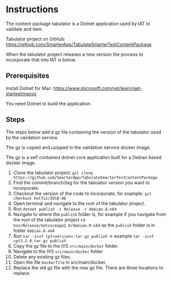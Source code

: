 
# Instructions

The content package tabulator is a Dotnet application used by IAT to validate and item.

Tabulator project on GitHub: https://github.com/SmarterApp/TabulateSmarterTestContentPackage

When the tabulator project releases a new version the process to incorporate that into IAT is below.

## Prerequisites

Install Dotnet for Mac: https://www.microsoft.com/net/learn/get-started/macos

You need Dotnet to build the application.


## Steps

The steps below add a gz file containing the version of the tabulator used by the validation service.  

The gz is copied and uzipped in the validation service docker image.  

The gz is a self contained dotnet core application built for a Debian based docker image.

1. Clone the tabulator project: `git clone https://github.com/SmarterApp/TabulateSmarterTestContentPackage`
1. Find the commit/branch/tag for the tabulator version you want to incorporate.   
1. Checkout the version of the code to incorporate, for example: `git checkout hotfix/2018-06`
1. Open terminal and navigate to the root of the tabulator project.
1. Run `dotnet publish -c Release -r debian.8-x64`
1. Navigate to where the `publish` folder is, for example if you navigate from the root of the tabulator project
 `cd bin/Release/netcoreapp2.0/debian.8-x64` as the `publish` folder is in folder `debian.8-x64`
1. Run `tar -zcvf cpt<version>.tar.gz publish` -> example `tar -zcvf cpt3.2.0.tar.gz publish`
1. Copy the gz file to the IVS `src/main/docker` folder.
1. Navigate to the IVS `src/main/docker` folder
1. Delete any existing gz files.
1. Open the file `Dockerfile` in src/main/docker.  
1. Replace the old gz file with the new gz file.  There are three locations to replace.